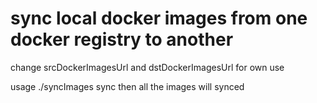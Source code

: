 # sync local docker images  from one docker registry to another

change srcDockerImagesUrl and dstDockerImagesUrl for own use

usage
./syncImages sync
then all the images will synced
